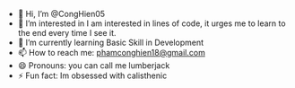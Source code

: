- 👋 Hi, I’m @CongHien05
- 👀 I’m interested in I am interested in lines of code, it urges me to learn to the end every time I see it.
- 🌱 I’m currently learning Basic Skill in Development
- 📫 How to reach me: phamconghien18@gmail.com
- 😄 Pronouns: you can call me lumberjack
- ⚡ Fun fact: Im obsessed with calisthenic

<!---
CongHien05/CongHien05 is a ✨ special ✨ repository because its `README.md` (this file) appears on your GitHub profile.
You can click the Preview link to take a look at your changes.
--->
